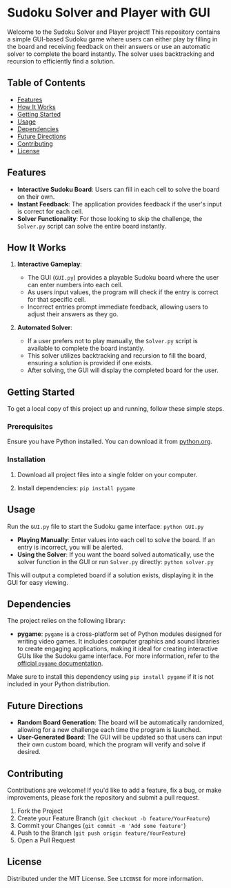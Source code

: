 # Sudoku Solver and Player with GUI

Welcome to the Sudoku Solver and Player project! This repository contains a simple GUI-based Sudoku game where users can either play by filling in the board and receiving feedback on their answers or use an automatic solver to complete the board instantly. The solver uses backtracking and recursion to efficiently find a solution.

## Table of Contents

- [Features](#features)
- [How It Works](#how-it-works)
- [Getting Started](#getting-started)
- [Usage](#usage)
- [Dependencies](#dependencies)
- [Future Directions](#future-directions)
- [Contributing](#contributing)
- [License](#license)

## Features

- **Interactive Sudoku Board**: Users can fill in each cell to solve the board on their own.
- **Instant Feedback**: The application provides feedback if the user's input is correct for each cell.
- **Solver Functionality**: For those looking to skip the challenge, the `Solver.py` script can solve the entire board instantly.

## How It Works

1. **Interactive Gameplay**:
   - The GUI (`GUI.py`) provides a playable Sudoku board where the user can enter numbers into each cell.
   - As users input values, the program will check if the entry is correct for that specific cell.
   - Incorrect entries prompt immediate feedback, allowing users to adjust their answers as they go.

2. **Automated Solver**:
   - If a user prefers not to play manually, the `Solver.py` script is available to complete the board instantly.
   - This solver utilizes backtracking and recursion to fill the board, ensuring a solution is provided if one exists.
   - After solving, the GUI will display the completed board for the user.

## Getting Started

To get a local copy of this project up and running, follow these simple steps.

### Prerequisites

Ensure you have Python installed. You can download it from [python.org](https://www.python.org/downloads/).

### Installation

1. Download all project files into a single folder on your computer.

2. Install dependencies:
   `pip install pygame`

## Usage

Run the `GUI.py` file to start the Sudoku game interface:
`python GUI.py`

- **Playing Manually**: Enter values into each cell to solve the board. If an entry is incorrect, you will be alerted.
- **Using the Solver**: If you want the board solved automatically, use the solver function in the GUI or run `Solver.py` directly:
  `python solver.py`
  
This will output a completed board if a solution exists, displaying it in the GUI for easy viewing.

## Dependencies

The project relies on the following library:

- **pygame**: `pygame` is a cross-platform set of Python modules designed for writing video games. It includes computer graphics and sound libraries to create engaging applications, making it ideal for creating interactive GUIs like the Sudoku game interface. For more information, refer to the [official `pygame` documentation](https://www.pygame.org/docs/).

Make sure to install this dependency using `pip install pygame` if it is not included in your Python distribution.

## Future Directions

- **Random Board Generation**: The board will be automatically randomized, allowing for a new challenge each time the program is launched.
- **User-Generated Board**: The GUI will be updated so that users can input their own custom board, which the program will verify and solve if desired.

## Contributing

Contributions are welcome! If you'd like to add a feature, fix a bug, or make improvements, please fork the repository and submit a pull request.

1. Fork the Project
2. Create your Feature Branch (`git checkout -b feature/YourFeature`)
3. Commit your Changes (`git commit -m 'Add some feature'`)
4. Push to the Branch (`git push origin feature/YourFeature`)
5. Open a Pull Request

## License

Distributed under the MIT License. See `LICENSE` for more information.
